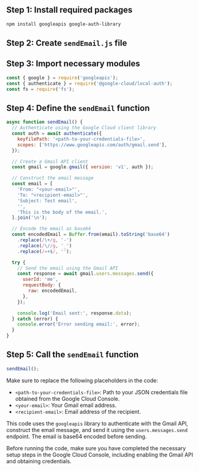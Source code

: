 ## Step 1: Install required packages

```bash
npm install googleapis google-auth-library
```

## Step 2: Create `sendEmail.js` file

## Step 3: Import necessary modules

```javascript
const { google } = require('googleapis');
const { authenticate } = require('@google-cloud/local-auth');
const fs = require('fs');
```

## Step 4: Define the `sendEmail` function

```javascript
async function sendEmail() {
  // Authenticate using the Google Cloud client library
  const auth = await authenticate({
    keyfilePath: '<path-to-your-credentials-file>',
    scopes: ['https://www.googleapis.com/auth/gmail.send'],
  });

  // Create a Gmail API client
  const gmail = google.gmail({ version: 'v1', auth });

  // Construct the email message
  const email = [
    'From: "<your-email>"',
    'To: "<recipient-email>"',
    'Subject: Test email',
    '',
    'This is the body of the email.',
  ].join('\n');

  // Encode the email as base64
  const encodedEmail = Buffer.from(email).toString('base64')
    .replace(/\+/g, '-')
    .replace(/\//g, '_')
    .replace(/=+$/, '');

  try {
    // Send the email using the Gmail API
    const response = await gmail.users.messages.send({
      userId: 'me',
      requestBody: {
        raw: encodedEmail,
      },
    });

    console.log('Email sent:', response.data);
  } catch (error) {
    console.error('Error sending email:', error);
  }
}
```

## Step 5: Call the `sendEmail` function

```javascript
sendEmail();
```

Make sure to replace the following placeholders in the code:
- `<path-to-your-credentials-file>`: Path to your JSON credentials file obtained from the Google Cloud Console.
- `<your-email>`: Your Gmail email address.
- `<recipient-email>`: Email address of the recipient.

This code uses the `googleapis` library to authenticate with the Gmail API, construct the email message, and send it using the `users.messages.send` endpoint. The email is base64 encoded before sending.

Before running the code, make sure you have completed the necessary setup steps in the Google Cloud Console, including enabling the Gmail API and obtaining credentials.
